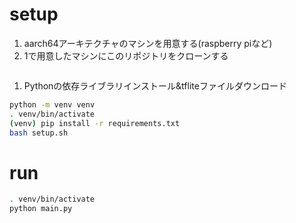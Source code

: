 # setup

1. aarch64アーキテクチャのマシンを用意する(raspberry piなど)
1. 1で用意したマシンにこのリポジトリをクローンする
```bash

```
1. Pythonの依存ライブラリインストール&tfliteファイルダウンロード
```bash
python -m venv venv
. venv/bin/activate
(venv) pip install -r requirements.txt
bash setup.sh
```

# run
```bash
. venv/bin/activate
python main.py
```

